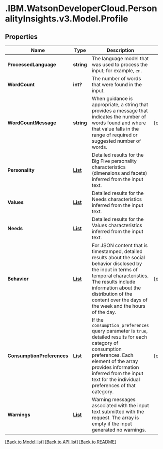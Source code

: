 # .IBM.WatsonDeveloperCloud.PersonalityInsights.v3.Model.Profile
## Properties

Name | Type | Description | Notes
------------ | ------------- | ------------- | -------------
**ProcessedLanguage** | **string** | The language model that was used to process the input; for example, `en`. | 
**WordCount** | **int?** | The number of words that were found in the input. | 
**WordCountMessage** | **string** | When guidance is appropriate, a string that provides a message that indicates the number of words found and where that value falls in the range of required or suggested number of words. | [optional] 
**Personality** | [**List<TraitTreeNode>**](TraitTreeNode.md) | Detailed results for the Big Five personality characteristics (dimensions and facets) inferred from the input text. | 
**Values** | [**List<TraitTreeNode>**](TraitTreeNode.md) | Detailed results for the Needs characteristics inferred from the input text. | 
**Needs** | [**List<TraitTreeNode>**](TraitTreeNode.md) | Detailed results for the Values characteristics inferred from the input text. | 
**Behavior** | [**List<BehaviorNode>**](BehaviorNode.md) | For JSON content that is timestamped, detailed results about the social behavior disclosed by the input in terms of temporal characteristics. The results include information about the distribution of the content over the days of the week and the hours of the day. | [optional] 
**ConsumptionPreferences** | [**List<ConsumptionPreferencesCategoryNode>**](ConsumptionPreferencesCategoryNode.md) | If the `consumption_preferences` query parameter is `true`, detailed results for each category of consumption preferences. Each element of the array provides information inferred from the input text for the individual preferences of that category. | [optional] 
**Warnings** | [**List<Warning>**](Warning.md) | Warning messages associated with the input text submitted with the request. The array is empty if the input generated no warnings. | 

[[Back to Model list]](../README.md#documentation-for-models) [[Back to API list]](../README.md#documentation-for-api-endpoints) [[Back to README]](../README.md)

